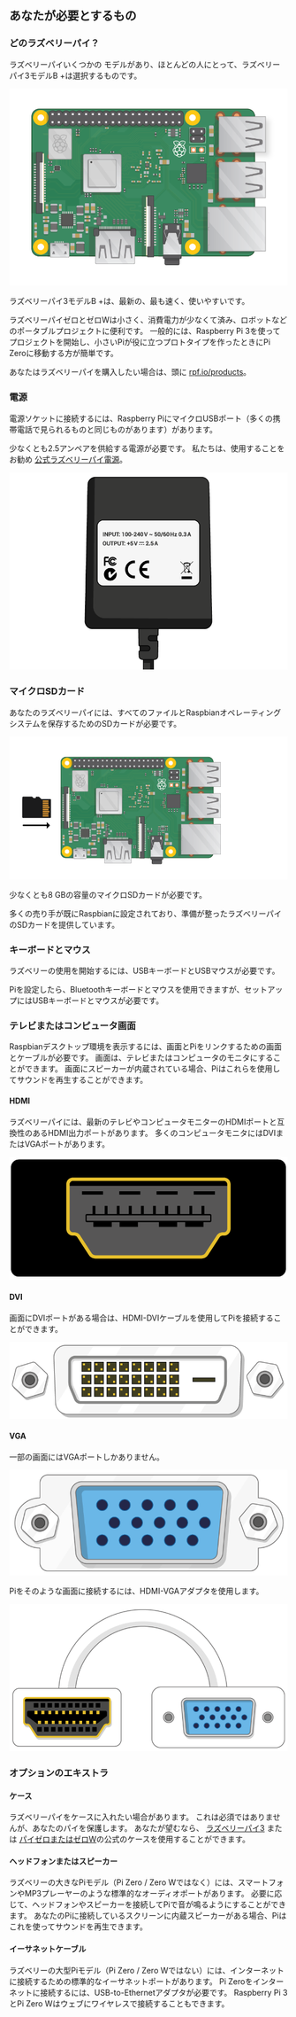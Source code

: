 ## あなたが必要とするもの

### どのラズベリーパイ？

ラズベリーパイ</a>いくつかの モデルがあり、ほとんどの人にとって、ラズベリーパイ3モデルB +は選択するものです。</p> 

![ラズベリーパイ3](images/raspberry-pi.png)

ラズベリーパイ3モデルB +は、最新の、最も速く、使いやすいです。

ラズベリーパイゼロとゼロWは小さく、消費電力が少なくて済み、ロボットなどのポータブルプロジェクトに便利です。 一般的には、Raspberry Pi 3を使ってプロジェクトを開始し、小さいPiが役に立つプロトタイプを作ったときにPi Zeroに移動する方が簡単です。

あなたはラズベリーパイを購入したい場合は、頭に [rpf.io/products](https://rpf.io/products)。

### 電源

電源ソケットに接続するには、Raspberry PiにマイクロUSBポート（多くの携帯電話で見られるものと同じものがあります）があります。

少なくとも2.5アンペアを供給する電源が必要です。 私たちは、使用することをお勧め [公式ラズベリーパイ電源](https://www.raspberrypi.org/products/raspberry-pi-universal-power-supply/)。

![電源](images/powersupply.png)

### マイクロSDカード

あなたのラズベリーパイには、すべてのファイルとRaspbianオペレーティングシステムを保存するためのSDカードが必要です。

![SDカード](images/pi-sd.png)

少なくとも8 GBの容量のマイクロSDカードが必要です。

多くの売り手が既にRaspbianに設定されており、準備が整ったラズベリーパイのSDカードを提供しています。

### キーボードとマウス

ラズベリーの使用を開始するには、USBキーボードとUSBマウスが必要です。

Piを設定したら、Bluetoothキーボードとマウスを使用できますが、セットアップにはUSBキーボードとマウスが必要です。

### テレビまたはコンピュータ画面

Raspbianデスクトップ環境を表示するには、画面とPiをリンクするための画面とケーブルが必要です。 画面は、テレビまたはコンピュータのモニタにすることができます。 画面にスピーカーが内蔵されている場合、Piはこれらを使用してサウンドを再生することができます。

#### HDMI

ラズベリーパイには、最新のテレビやコンピュータモニターのHDMIポートと互換性のあるHDMI出力ポートがあります。 多くのコンピュータモニタにはDVIまたはVGAポートがあります。

![hdmiポート](images/hdmi-port.png)

#### DVI

画面にDVIポートがある場合は、HDMI-DVIケーブルを使用してPiを接続することができます。

![dviポート](images/dvi-port.png)

#### VGA

一部の画面にはVGAポートしかありません。

![vgaポート](images/vga-port.png)

Piをそのような画面に接続するには、HDMI-VGAアダプタを使用します。

![hdmiからvgaへのアダプタポート](images/hdmi-vga-adapter.png)

### オプションのエキストラ

#### ケース

ラズベリーパイをケースに入れたい場合があります。 これは必須ではありませんが、あなたのパイを保護します。 あなたが望むなら、 [ラズベリーパイ3](https://www.raspberrypi.org/products/raspberry-pi-3-case/) または [パイゼロまたはゼロW](https://www.raspberrypi.org/products/raspberry-pi-zero-case/)の公式のケースを使用することができます。

#### ヘッドフォンまたはスピーカー

ラズベリーの大きなPiモデル（Pi Zero / Zero Wではなく）には、スマートフォンやMP3プレーヤーのような標準的なオーディオポートがあります。 必要に応じて、ヘッドフォンやスピーカーを接続してPiで音が鳴るようにすることができます。 あなたのPiに接続しているスクリーンに内蔵スピーカーがある場合、Piはこれを使ってサウンドを再生できます。

#### イーサネットケーブル

ラズベリーの大型Piモデル（Pi Zero / Zero Wではない）には、インターネットに接続するための標準的なイーサネットポートがあります。 Pi Zeroをインターネットに接続するには、USB-to-Ethernetアダプタが必要です。 Raspberry Pi 3とPi Zero Wはウェブにワイヤレスで接続することもできます。